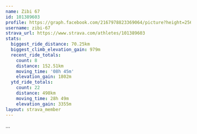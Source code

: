 ```yaml
---
name: Zibi 67
id: 101389603
profile: https://graph.facebook.com/2167978823369064/picture?height=256&width=256
username: zibi-67
strava_url: https://www.strava.com/athletes/101389603
stats:
  biggest_ride_distance: 70.25km
  biggest_climb_elevation_gain: 979m
  recent_ride_totals:
    count: 8
    distance: 152.51km
    moving_time: '08h 45m'
    elevation_gain: 1802m
  ytd_ride_totals:
    count: 22
    distance: 498km
    moving_time: 28h 49m
    elevation_gain: 3355m
layout: strava_member
--- 
```

...
